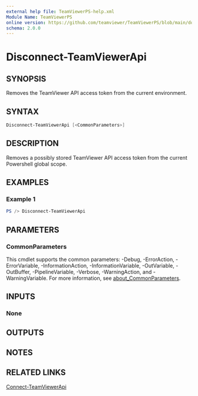 ```yaml
---
external help file: TeamViewerPS-help.xml
Module Name: TeamViewerPS
online version: https://github.com/teamviewer/TeamViewerPS/blob/main/docs/Cmdlets_help/Disconnect-TeamViewerApi.md
schema: 2.0.0
---
```


# Disconnect-TeamViewerApi

## SYNOPSIS

Removes the TeamViewer API access token from the current environment.

## SYNTAX

```powershell
Disconnect-TeamViewerApi [<CommonParameters>]
```

## DESCRIPTION

Removes a possibly stored TeamViewer API access token from the current
Powershell global scope.

## EXAMPLES

### Example 1

```powershell
PS /> Disconnect-TeamViewerApi
```

## PARAMETERS

### CommonParameters

This cmdlet supports the common parameters: -Debug, -ErrorAction, -ErrorVariable, -InformationAction, -InformationVariable, -OutVariable, -OutBuffer, -PipelineVariable, -Verbose, -WarningAction, and -WarningVariable. For more information, see [about_CommonParameters](http://go.microsoft.com/fwlink/?LinkID=113216).

## INPUTS

### None

## OUTPUTS

## NOTES

## RELATED LINKS

[Connect-TeamViewerApi](Connect-TeamViewerApi.md)
